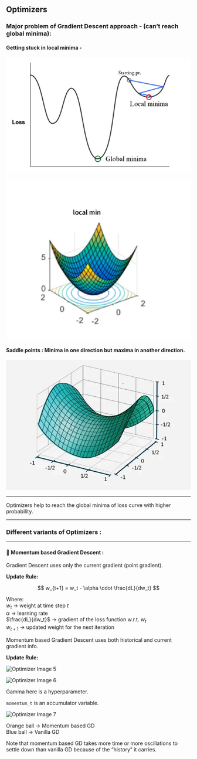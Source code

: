 ## Optimizers

### Major problem of Gradient Descent approach - (can’t reach global minima):

#### Getting stuck in local minima -

![Optimizer Image 1](images/minima.jpg)

![Optimizer Image 2](images/minima2.jpg)

#### Saddle points : Minima in one direction but maxima in another direction.

![Optimizer Image 3](images/saddle.jpg)

---

Optimizers help to reach the global minima of loss curve with higher probability.

---

### Different variants of Optimizers :

---

#### 🔸 Momentum based Gradient Descent :

Gradient Descent uses only the current gradient (point gradient).

**Update Rule:**

$$
w_{t+1} = w_t - \alpha \cdot \frac{dL}{dw_t}
$$

Where:  
$w_t$ → weight at time step $t$  
$\alpha$ → learning rate  
$\frac{dL}{dw_t}$ → gradient of the loss function w.r.t. $w_t$  
$w_{t+1}$ → updated weight for the next iteration


Momentum based Gradient Descent uses both historical and current gradient info.

**Update Rule:**

![Optimizer Image 5](image5.png)

![Optimizer Image 6](image6.png)

Gamma here is a hyperparameter.

`momentum_t` is an accumulator variable.

![Optimizer Image 7](image7.png)

Orange ball → Momentum based GD  
Blue ball → Vanilla GD

Note that momentum based GD takes more time or more oscillations to settle down than vanilla GD because of the “history” it carries.

